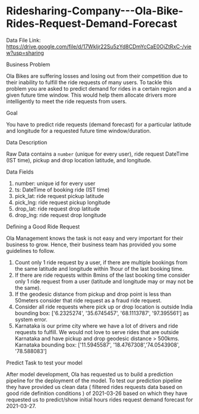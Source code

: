 # Ridesharing-Company---Ola-Bike-Rides-Request-Demand-Forecast
Data File Link: https://drive.google.com/file/d/17Wkljr22Su5zYd8CDmYcCaE0OjZtRxC-/view?usp=sharing


Business Problem

Ola Bikes are suffering losses and losing out from their competition due to their
inability to fulfill the ride requests of many users. To tackle this problem you are
asked to predict demand for rides in a certain region and a given future time window.
This would help them allocate drivers more intelligently to meet the ride requests
from users.

Goal

You have to predict ride requests (demand forecast) for a particular latitude
and longitude for a requested future time window/duration.

Data Description

Raw Data contains a `number` (unique for every user), ride request DateTime (IST
time),
pickup and drop location latitude, and longitude.

Data Fields

1. number: unique id for every user
2. ts: DateTime of booking ride (IST time)
3. pick_lat: ride request pickup latitude
4. pick_lng: ride request pickup longitude
5. drop_lat: ride request drop latitude
6. drop_lng: ride request drop longitude

Defining a Good Ride Request

Ola Management knows the task is not easy and very important for their business to
grow.
Hence, their business team has provided you some guidelines to follow.
1. Count only 1 ride request by a user, if there are multiple bookings from the
same latitude and longitude within 1hour of the last booking time.
2. If there are ride requests within 8mins of the last booking time consider only 1
ride
request from a user (latitude and longitude may or may not be the same).
3. If the geodesic distance from pickup and drop point is less than 50meters
consider that ride request as a fraud ride request.
4. Consider all ride requests where pick up or drop location is outside India
bounding box: ['6.2325274', '35.6745457', '68.1113787', '97.395561'] as
system error.
5. Karnataka is our prime city where we have a lot of drivers and ride requests to
fulfill. We would not love to serve rides that are outside Karnataka and have
pickup and drop geodesic distance > 500kms. Karnataka bounding box:
['11.5945587', '18.4767308','74.0543908', '78.588083']

Predict Task to test your model

After model development, Ola has requested us to build a prediction pipeline for the
deployment of the model. To test our prediction pipeline they have provided us clean
data (
filtered rides requests data based on good ride definition conditions ) of 2021-03-26
based
on which they have requested us to predict/show initial hours rides request demand
forecast for 2021-03-27.
